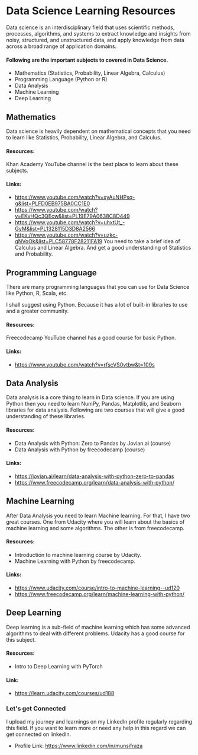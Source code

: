 # Data Science Learning Resources
Data science is an interdisciplinary field that uses scientific methods, processes, algorithms, and systems to extract knowledge and insights from noisy, structured, and unstructured data, and apply knowledge from data across a broad range of application domains.


#### Following are the important subjects to covered in Data Science.
- Mathematics (Statistics, Probability, Linear Algebra, Calculus)
- Programming Language (Python or R)
- Data Analysis
- Machine Learning
- Deep Learning


## Mathematics
Data science is heavily dependent on mathematical concepts that you need to learn like Statistics, Probability, Linear Algebra, and Calculus.
#### Resources:
Khan Academy YouTube channel is the best place to learn about these subjects.
#### Links:
- https://www.youtube.com/watch?v=xyAuNHPsq-g&list=PLFD0EB975BA0CC1E0
- https://www.youtube.com/watch?v=EKvHQc3QEow&list=PL19E79A0638C8D449
- https://www.youtube.com/watch?v=uhxtUt_-GyM&list=PL1328115D3D8A2566
- https://www.youtube.com/watch?v=uzkc-qNVoOk&list=PLC58778F28211FA19
You need to take a brief idea of Calculus and Linear Algebra. And get a good understanding of Statistics and Probability.


## Programming Language
There are many programming languages that you can use for Data Science like Python, R, Scala, etc.

I shall suggest using Python. Because it has a lot of built-in libraries to use and a greater community.
#### Resources:
Freecodecamp YouTube channel has a good course for basic Python.
#### Links:
- https://www.youtube.com/watch?v=rfscVS0vtbw&t=109s


## Data Analysis
Data analysis is a core thing to learn in Data science. If you are using Python then you need to learn NumPy, Pandas, Matplotlib, and Seaborn libraries for data analysis.
Following are two courses that will give a good understanding of these libraries.
#### Resources:
- Data Analysis with Python: Zero to Pandas by Jovian.ai (course)
- Data Analysis with Python by freecodecamp (course)
#### Links:
- https://jovian.ai/learn/data-analysis-with-python-zero-to-pandas
- https://www.freecodecamp.org/learn/data-analysis-with-python/


## Machine Learning
After Data Analysis you need to learn Machine learning. For that, I have two great courses. One from Udacity where you will learn about the basics of machine learning and some algorithms. The other is from freecodecamp.
#### Resources:
- Introduction to machine learning course by Udacity.
- Machine Learning with Python by freecodecamp.
#### Links:
- https://www.udacity.com/course/intro-to-machine-learning--ud120
- https://www.freecodecamp.org/learn/machine-learning-with-python/


## Deep Learning
Deep learning is a sub-field of machine learning which has some advanced algorithms to deal with different problems. Udacity has a good course for this subject.
#### Resources:
- Intro to Deep Learning with PyTorch
#### Link:
- https://learn.udacity.com/courses/ud188


### Let's get Connected
I upload my journey and learnings on my Linkedln profile regularly regarding this field. If you want to learn more or need any help in this regard we can get connected on linkedIn.
- Profile Link: https://www.linkedin.com/in/munsifraza